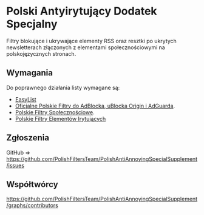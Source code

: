 # Polski Antyirytujący Dodatek Specjalny
Filtry blokujące i ukrywające elementy RSS oraz resztki po ukrytych newsletterach złączonych z elementami społecznościowymi na polskojęzycznych stronach.

## Wymagania
Do poprawnego działania listy wymagane są:
* [EasyList](https://subscribe.adblockplus.org/?location=https://easylist.to/easylist/easylist.txt&title=EasyList)
* [Oficjalne Polskie Filtry do AdBlocka, uBlocka Origin i AdGuarda](https://subscribe.adblockplus.org/?location=https://raw.githubusercontent.com/MajkiIT/polish-ads-filter/master/polish-adblock-filters/adblock.txt&title=Officjalne%20Polskie%20Filtry%20do%20AdBlocka,%20uBlocka%20Origin%20i%20AdGuarda).
* [Polskie Filtry Społecznościowe](https://subscribe.adblockplus.org/?location=https://raw.githubusercontent.com/MajkiIT/polish-ads-filter/master/adblock_social_filters/adblock_social_list.txt&title=Polskie%20Filtry%20Spo%C5%82eczno%C5%9Bciowe).
* [Polskie Filtry Elementów Irytujących](https://subscribe.adblockplus.org/?location=https://raw.githubusercontent.com/PolishFiltersTeam/PolishAnnoyanceFilters/master/PPB.txt&title=PFEI)


## Zgłoszenia

GitHub => https://github.com/PolishFiltersTeam/PolishAntiAnnoyingSpecialSupplement/issues

## Współtwórcy

https://github.com/PolishFiltersTeam/PolishAntiAnnoyingSpecialSupplement/graphs/contributors

